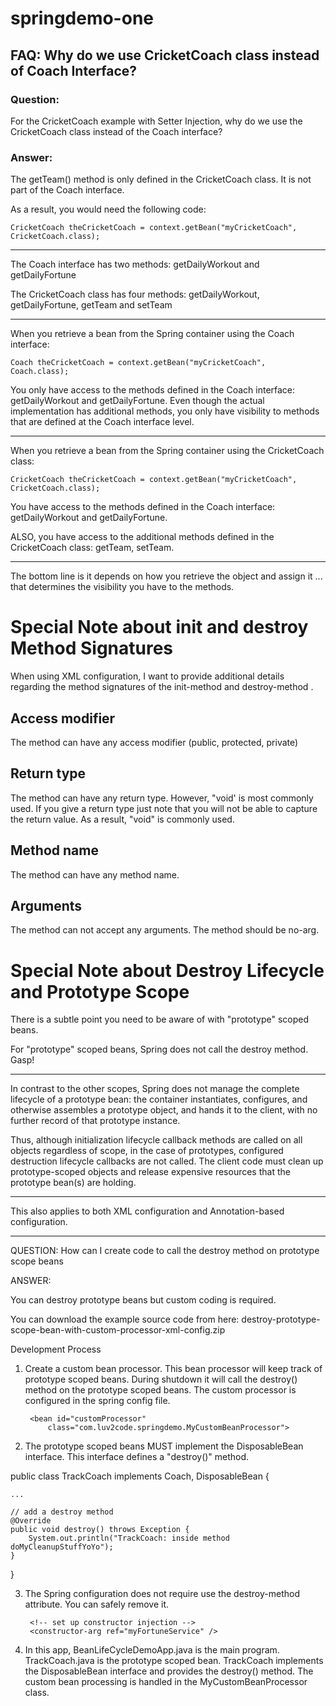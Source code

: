 # springdemo-one
## FAQ: Why do we use CricketCoach class instead of Coach Interface?
### Question:

For the CricketCoach example with Setter Injection, why do we use the CricketCoach class instead of the Coach interface?

### Answer:

The getTeam() method is only defined in the CricketCoach class. It is not part of the Coach interface.

As a result, you would need the following code:

    CricketCoach theCricketCoach = context.getBean("myCricketCoach", CricketCoach.class); 

---

The Coach interface has two methods: getDailyWorkout and getDailyFortune

The CricketCoach class has four methods: getDailyWorkout, getDailyFortune, getTeam and setTeam

---

When you retrieve a bean from the Spring container using the Coach interface:

    Coach theCricketCoach = context.getBean("myCricketCoach", Coach.class); 

You only have access to the methods defined in the Coach interface: getDailyWorkout and getDailyFortune. Even though the actual implementation has additional methods, you only have visibility to methods that are defined at the Coach interface level.

---

When you retrieve a bean from the Spring container using the CricketCoach class:

    CricketCoach theCricketCoach = context.getBean("myCricketCoach", CricketCoach.class); 

You have access to the methods defined in the Coach interface: getDailyWorkout and getDailyFortune.

ALSO, you have access to the additional methods defined in the CricketCoach class: getTeam, setTeam.

---

The bottom line is it depends on how you retrieve the object and assign it ... that determines the visibility you have to the methods.

# Special Note about init and destroy Method Signatures

When using XML configuration, I want to provide additional details regarding the method signatures of the init-method  and destroy-method .

## Access modifier
The method can have any access modifier (public, protected, private)

## Return type
The method can have any return type. However, "void' is most commonly used. If you give a return type just note that you will not be able to capture the return value. As a result, "void" is commonly used.

## Method name
The method can have any method name.

## Arguments
The method can not accept any arguments. The method should be no-arg.

# Special Note about Destroy Lifecycle and Prototype Scope
There is a subtle point you need to be aware of with "prototype" scoped beans.

For "prototype" scoped beans, Spring does not call the destroy method.  Gasp!



---

In contrast to the other scopes, Spring does not manage the complete lifecycle of a prototype bean: the container instantiates, configures, and otherwise assembles a prototype object, and hands it to the client, with no further record of that prototype instance.

Thus, although initialization lifecycle callback methods are called on all objects regardless of scope, in the case of prototypes, configured destruction lifecycle callbacks are not called. The client code must clean up prototype-scoped objects and release expensive resources that the prototype bean(s) are holding.



---

This also applies to both XML configuration and Annotation-based configuration.



---

QUESTION: How can I create code to call the destroy method on prototype scope beans



ANSWER:

You can destroy prototype beans but custom coding is required.

You can download the example source code from here: destroy-prototype-scope-bean-with-custom-processor-xml-config.zip



Development Process

1. Create a custom bean processor. This bean processor will keep track of prototype scoped beans. During shutdown it will call the destroy() method on the prototype scoped beans. The custom processor is configured in the spring config file.



	<!-- Bean custom processor to handle calling destroy methods on prototype scoped beans -->
        <bean id="customProcessor"
    		class="com.luv2code.springdemo.MyCustomBeanProcessor">
   	</bean>




2. The prototype scoped beans MUST implement the DisposableBean interface. This interface defines a "destroy()" method.



public class TrackCoach implements Coach, DisposableBean {

	...
	
	// add a destroy method
	@Override
	public void destroy() throws Exception {
		System.out.println("TrackCoach: inside method doMyCleanupStuffYoYo");		
	}

}




3. The Spring configuration does not require use the destroy-method attribute. You can safely remove it.



 	<bean id="myCoach"
 		class="com.luv2code.springdemo.TrackCoach"
 		init-method="doMyStartupStuff"
 		scope="prototype">	
 		
 		<!-- set up constructor injection -->
 		<constructor-arg ref="myFortuneService" />
 	</bean>




4. In this app, BeanLifeCycleDemoApp.java is the main program.  TrackCoach.java is the prototype scoped bean. TrackCoach implements the DisposableBean interface and provides the destroy() method. The custom bean processing is handled in the MyCustomBeanProcessor class.


